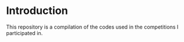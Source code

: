 # Introduction
This repository is a compilation of the codes used in the competitions I participated in.
